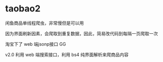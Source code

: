 # taobao2
闲鱼商品单线程爬虫，非常慢但是可以用

因为界面刷新因素，会爬取到重复数据，因此，简易改代码到每隔一页爬取一次

淘宝下了 web 端jsonp接口 GG


v2.0 利用 web 端搜索接口，利用 bs4 纯界面解析来爬商品内容
